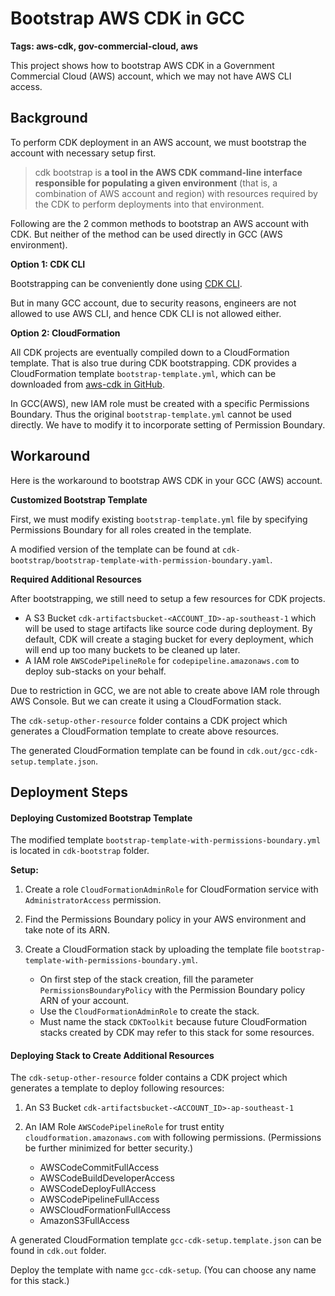 # Bootstrap AWS CDK in GCC

**Tags: aws-cdk, gov-commercial-cloud, aws**

This project shows how to bootstrap AWS CDK in a Government Commercial Cloud (AWS) account, which we may not have AWS CLI access. 

## Background

To perform CDK deployment in an AWS account, we must bootstrap the account with necessary setup first. 

> cdk bootstrap is **a tool in the AWS CDK command-line interface responsible for populating a given environment** (that is, a combination of AWS account and region) with resources required by the CDK to perform deployments into that environment.

Following are the 2 common methods to bootstrap an AWS account with CDK. But neither of the method can be used directly in GCC (AWS environment).

**Option 1: CDK CLI**

Bootstrapping can be conveniently done using [CDK CLI](https://docs.aws.amazon.com/cdk/latest/guide/cli.html). 

But in many GCC account, due to security reasons, engineers are not allowed to use AWS CLI, and hence CDK CLI is not allowed either.

**Option 2: CloudFormation**

All CDK projects are eventually compiled down to a CloudFormation template. That is also true during CDK bootstrapping. CDK provides a CloudFormation template `bootstrap-template.yml`, which can be downloaded from [aws-cdk in GitHub](https://github.com/aws/aws-cdk/blob/master/packages/aws-cdk/lib/api/bootstrap/bootstrap-template.yaml).

In GCC(AWS), new IAM role must be created with a specific Permissions Boundary. Thus the original `bootstrap-template.yml` cannot be used directly. We have to modify it to incorporate setting of Permission Boundary.

## Workaround

Here is the workaround to bootstrap AWS CDK in your GCC (AWS) account. 

**Customized Bootstrap Template**

First, we must modify existing `bootstrap-template.yml` file by specifying Permissions Boundary for all roles created in the template. 

A modified version of the template can be found at `cdk-bootstrap/bootstrap-template-with-permission-boundary.yaml`.

**Required Additional Resources**

After bootstrapping, we still need to setup a few resources for CDK projects.

* A S3 Bucket `cdk-artifactsbucket-<ACCOUNT_ID>-ap-southeast-1` which will be used to stage artifacts like source code during deployment. By default, CDK will create a staging bucket for every deployment, which will end up too many buckets to be cleaned up later.
* A IAM role `AWSCodePipelineRole` for `codepipeline.amazonaws.com` to deploy sub-stacks on your behalf. 

Due to restriction in GCC, we are not able to create above IAM role through AWS Console. But we can create it using a CloudFormation stack. 

The `cdk-setup-other-resource` folder contains a CDK project which generates a CloudFormation template to create above resources. 

The generated CloudFormation template can be found in `cdk.out/gcc-cdk-setup.template.json`.  


## Deployment Steps



#### Deploying Customized Bootstrap Template

The modified template `bootstrap-template-with-permissions-boundary.yml` is located in  `cdk-bootstrap` folder.

**Setup:**

1. Create a role `CloudFormationAdminRole` for CloudFormation service with `AdministratorAccess` permission.

2. Find the Permissions Boundary policy in your AWS environment and take note of its ARN.

3. Create a CloudFormation stack by uploading the template file `bootstrap-template-with-permissions-boundary.yml`.
   * On first step of the stack creation, fill the parameter `PermissionsBoundaryPolicy` with the Permission Boundary policy ARN of your account.
   * Use the `CloudFormationAdminRole` to create the stack.
   * Must name the stack `CDKToolkit` because future CloudFormation stacks created by CDK may refer to this stack for some resources.

#### Deploying Stack to Create Additional Resources

The `cdk-setup-other-resource` folder contains a CDK project which generates a template to deploy following resources:

1. An S3 Bucket `cdk-artifactsbucket-<ACCOUNT_ID>-ap-southeast-1`

2. An IAM Role `AWSCodePipelineRole` for trust entity `cloudformation.amazonaws.com` with following permissions. (Permissions be further minimized for better security.)
   * AWSCodeCommitFullAccess
   * AWSCodeBuildDeveloperAccess
   * AWSCodeDeployFullAccess
   * AWSCodePipelineFullAccess
   * AWSCloudFormationFullAccess
   * AmazonS3FullAccess

A generated CloudFormation template `gcc-cdk-setup.template.json` can be found in `cdk.out` folder.

Deploy the template with name `gcc-cdk-setup`. (You can choose any name for this stack.)

